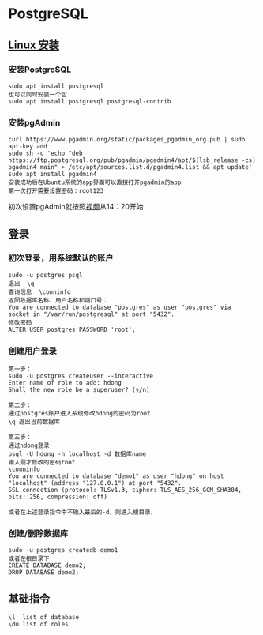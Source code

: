 # PostgreSQL

## [Linux 安装](https://www.youtube.com/watch?v=lX9uMCSqqko)

### 安装PostgreSQL 

```text
sudo apt install postgresql
也可以同时安装一个包
sudo apt install postgresql postgresql-contrib
```

### 安装pgAdmin

```text
curl https://www.pgadmin.org/static/packages_pgadmin_org.pub | sudo apt-key add
sudo sh -c 'echo "deb https://ftp.postgresql.org/pub/pgadmin/pgadmin4/apt/$(lsb_release -cs) pgadmin4 main" > /etc/apt/sources.list.d/pgadmin4.list && apt update'
sudo apt install pgadmin4
安装成功后在Ubuntu系统的app界面可以直接打开pgadmin的app
第一次打开需要设置密码：root123
```

初次设置pgAdmin就按照[视频](https://www.youtube.com/watch?v=lX9uMCSqqko)从14：20开始

## 登录

### 初次登录，用系统默认的账户

```text
sudo -u postgres psql
退出  \q
查询信息  \conninfo
返回数据库名称、用户名称和端口号：
You are connected to database "postgres" as user "postgres" via 
socket in "/var/run/postgresql" at port "5432".
修改密码
ALTER USER postgres PASSWORD 'root';
```

### 创建用户登录

```text
第一步：
sudo -u postgres createuser --interactive
Enter name of role to add: hdong
Shall the new role be a superuser? (y/n) 

第二步：
通过postgres账户进入系统修改hdong的密码为root
\q 退出当前数据库

第三步：
通过hdong登录
psql -U hdong -h localhost -d 数据库name
输入刚才修改的密码root
\conninfo
You are connected to database "demo1" as user "hdong" on host "localhost" (address "127.0.0.1") at port "5432".
SSL connection (protocol: TLSv1.3, cipher: TLS_AES_256_GCM_SHA384, bits: 256, compression: off)

或者在上述登录指令中不输入最后的-d，则进入根目录，
```

### 创建/删除数据库

```text
sudo -u postgres createdb demo1
或者在根目录下
CREATE DATABASE demo2;
DROP DATABASE demo2;
```

## 基础指令

```text
\l  list of database
\du list of roles
```

